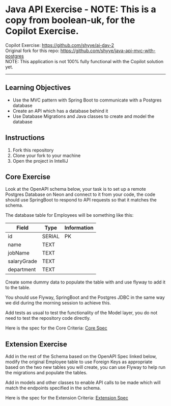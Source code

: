 # Java API Exercise - NOTE: This is a copy from boolean-uk, for the Copilot Exercise.

Copilot Exercise: https://github.com/shyye/ai-day-2  
Original fork for this repo: https://github.com/shyye/java-api-mvc-with-postgres  
NOTE: This application is not 100% fully functional with the Copilot solution yet.   

------

## Learning Objectives
- Use the MVC pattern with Spring Boot to communicate with a Postgres database
- Create an API which has a database behind it
- Use Database Migrations and Java classes to create and model the database

## Instructions

1. Fork this repository
2. Clone your fork to your machine
3. Open the project in IntelliJ

## Core Exercise

Look at the OpenAPI schema below, your task is to set up a remote Postgres Database on Neon and connect to it from your code, the code should use SpringBoot to respond to API requests so that it matches the schema.

The database table for Employees will be something like this:

| Field       | Type   | Information |
|-------------|--------|-------------|
| id          | SERIAL | PK          |
| name        | TEXT   |             |
| jobName     | TEXT   |             |
| salaryGrade | TEXT   |             |
| department  | TEXT   |             |

Create some dummy data to populate the table with and use flyway to add it to the table.

You should use Flyway, SpringBoot and the Postgres JDBC in the same way we did during the morning session to achieve this.

Add tests as usual to test the functionality of the Model layer, you do not need to test the repository code directly.

Here is the spec for the Core Criteria: [Core Spec](https://boolean-uk.github.io/java-api-mvc-with-postgres/)

## Extension Exercise

Add in the rest of the Schema based on the OpenAPI Spec linked below, modify the original Employee table to use Foreign Keys as appropriate based on the two new tables you will create, you can use Flyway to help run the migrations and populate the tables.

Add in models and other classes to enable API calls to be made which will match the endpoints specified in the schema.

Here is the spec for the Extension Criteria: [Extension Spec](https://boolean-uk.github.io/java-api-mvc-with-postgres/extensions.html)
